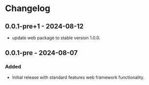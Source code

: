 # Changelog

## 0.0.1-pre+1 - 2024-08-12

- update web package to stable version 1.0.0.

## 0.0.1-pre - 2024-08-07

### Added
- Initial release with standard features web framework functionality.




